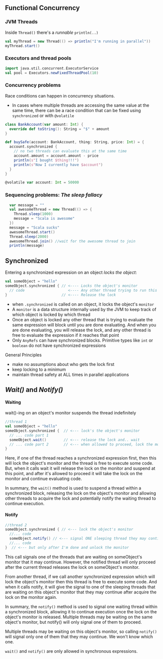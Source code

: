 Functional Concurrency
---

### JVM Threads
Inside `Thread()` there's a *runnable* `println(..)`
```scala
val myThread = new Thread(() => println("I'm running in parallel"))
myThread.start()
```

### Executors and thread pools
```scala
import java.util.concurrent.ExecutorService
val pool = Executors.newFixedThreadPool(10)
```

### Concurrency problems
Race conditions can happen in concurrency situations. 
- In cases where multiple threads are accessing the same value at the same time, there can be a
    race condition that can be fixed using `synchronized` or with `@volatile`
```scala
class BankAccount(var amount: Int) {
  override def toString(): String = "$" + amount
}

def buySafe(account: BankAccount, thing: String, price: Int) = {
  account.synchronized {
    // no two threads can evaluate this at the same time
    account.amount = account.amount - price
    println(s"I bought $thing!!!")
    println(s"Now I currently have $account")
  }
}

@volatile var account: Int = 50000
```

### Sequencing problems: *The sleep fallacy*
```scala
  var message = ""
  val awesomeThread = new Thread(() => {
    Thread.sleep(1000)
    message = "Scala is awesome"
  })
  message = "Scala sucks"
  awesomeThread.start()
  Thread.sleep(2000)
  awesomeThread.join() //wait for the awesome thread to join
  println(message)

```

Synchronized
---
Entering a synchronized expression on an object *locks the object*:
```scala
val someObject = "hello"
someObject.synchronized { // <---- Locks the object's monitor
  // code                    <---- Any other thread trying to run this will block
}                         // <---- Release the lock
```
- when `.synchronized` is called on an object, it locks the object's `monitor`
- A `monitor` is a data structure internally used by the JVM to keep track of which object is locked by which thread
- Once an object is locked any other thread that is trying to evaluate the same expression will block until you are done evaluating. And
  when you are done evaluating, you will release the lock, and any other thread is free to evaluate the expression if it reaches that point
- Only `AnyRefs` can have synchronized blocks. Primitive types like `int` or `boolean` do not have synchronized expressions

General Principles
- make no assumptions about who gets the lock first
- keep locking to a minimum
- maintain thread safety at ALL times in parallel applications

*Wait()* and *Notify()*
---

#### Waiting
wait()-ing on an object's monitor suspends the thread indefinitely
```scala
//thread 1
val someObject = "hello"
someObject.synchronized {  // <--- lock's the object's monitor
  // ... code part 1
  someObject.wait()        // <--- release the lock and.. wait
  // ... code part 2       // <--- when allowed to proceed, lock the monitor again and continue
}
```
Here, if one of the thread reaches a synchronized expression first, then this will lock the object's monitor
and the thread is free to execute some code. But, when it calls wait it will release the lock on the monitor and suspend
at this point, and after it's allowed to proceed it will take the lock on the monitor and continue evaluating code.

In summary, the `wait()` method is used to suspend a thread within a synchronized block, releasing the lock on the object's monitor 
and allowing other threads to acquire the lock and potentially notify the waiting thread to continue execution.

#### Notify
```scala
//thread 2
someObject.synchronized { // <--- lock the object's monitor
  //... code
  someObject.notify() // <--- signal ONE sleeping thread they may continue
  //... code
}  // <--- but only after I'm done and unlock the monitor
```
This call signals one of the threads that are waiting on someObject's monitor that it may continue. 
However, the notified thread will only proceed after the current thread releases the lock on someObject's monitor.

From another thread, if we call another synchronized expression which will lock the object's monitor then
this thread is free to execute some code. And when it calls notify, it will give the signal to one of the 
sleeping threads that are waiting on this object's monitor that they may continue after acquire the lock on 
the monitor again.

In summary, the `notify()` method is used to signal one waiting thread within a synchronized block, allowing it to continue execution once the lock on the object's monitor is released. 
Multiple threads may be waiting on the same object's monitor, but notify() will only signal one of them to proceed.

Multiple threads may be waiting on this object's monitor, so calling `notify()` will signal only one of them that they may continue.
We won't know which one.

`wait()` and `notify()` are only allowed in synchronous expressions.
